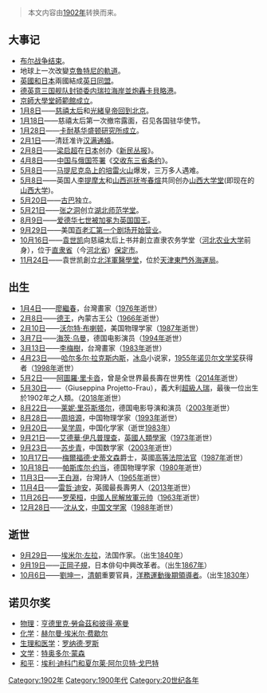 > 本文内容由[1902年](https://zh.wikipedia.org/wiki/1902年)转换而来。


## 大事记

  - [布尔战争结束](https://zh.wikipedia.org/wiki/布尔战争 "wikilink")。
  - 地球上一次改變[克魯特尼的軌道](../Page/小行星3753.md "wikilink")。
  - [英國和](https://zh.wikipedia.org/wiki/英國 "wikilink")[日本](../Page/日本.md "wikilink")兩國結成[英日同盟](../Page/英日同盟.md "wikilink")。
  - [德](https://zh.wikipedia.org/wiki/德國 "wikilink")[英](https://zh.wikipedia.org/wiki/英國 "wikilink")[意三国舰队封锁](../Page/意大利.md "wikilink")[委内瑞拉海岸並炮轟](https://zh.wikipedia.org/wiki/委内瑞拉 "wikilink")[卡貝略港](https://zh.wikipedia.org/wiki/卡貝略港 "wikilink")。
  - [京師大學堂師範館成立](https://zh.wikipedia.org/wiki/京師大學堂 "wikilink")。
  - [1月8日](../Page/1月8日.md "wikilink")——[慈禧太后](../Page/慈禧太后.md "wikilink")和[光緒皇帝回到](https://zh.wikipedia.org/wiki/光緒皇帝 "wikilink")[北京](https://zh.wikipedia.org/wiki/北京 "wikilink")。
  - [1月18日](../Page/1月18日.md "wikilink")——慈禧太后第一次撤帘露面，召见各国驻华使节。
  - [1月28日](../Page/1月28日.md "wikilink")——[卡耐基华盛顿研究所成立](https://zh.wikipedia.org/wiki/卡耐基华盛顿研究所 "wikilink")。
  - [2月1日](../Page/2月1日.md "wikilink")——清廷准许[汉](../Page/汉族.md "wikilink")[满通婚](../Page/满族.md "wikilink")。
  - [2月8日](../Page/2月8日.md "wikilink")——[梁启超](../Page/梁启超.md "wikilink")在[日本](../Page/日本.md "wikilink")创办《[新民丛报](../Page/新民丛报.md "wikilink")》。
  - [4月8日](../Page/4月8日.md "wikilink")——[中国与](https://zh.wikipedia.org/wiki/中国 "wikilink")[俄国签署](../Page/俄罗斯帝国.md "wikilink")《[交收东三省条约](https://zh.wikipedia.org/wiki/交收东三省条约 "wikilink")》。
  - [5月8日](../Page/5月8日.md "wikilink")——[马提尼克岛上的](../Page/馬提尼克.md "wikilink")[培雷火山](../Page/培雷火山.md "wikilink")爆发，三万多人遇难。
  - [5月8日](../Page/5月8日.md "wikilink")——英国人[李提摩太](../Page/李提摩太.md "wikilink")和[山西巡抚](../Page/山西省.md "wikilink")[岑春煊](../Page/岑春煊.md "wikilink")共同创办[山西大学堂](https://zh.wikipedia.org/wiki/山西大学堂 "wikilink")(即现在的[山西大学](../Page/山西大学.md "wikilink"))。
  - [5月20日](../Page/5月20日.md "wikilink")——[古巴](../Page/古巴.md "wikilink")独立。
  - [5月21日](../Page/5月21日.md "wikilink")——[张之洞](../Page/张之洞.md "wikilink")创立[湖北师范学堂](https://zh.wikipedia.org/wiki/湖北师范学堂 "wikilink")。
  - [8月9日](../Page/8月9日.md "wikilink")——[爱德华七世被加冕为英国国王](https://zh.wikipedia.org/wiki/爱德华七世_\(英国\) "wikilink")。
  - [9月29日](../Page/9月29日.md "wikilink")——美国[百老汇第一个剧场开始营业](../Page/百老匯.md "wikilink")。
  - [10月16日](../Page/10月16日.md "wikilink")——[袁世凯](../Page/袁世凯.md "wikilink")向慈禧太后上书并創立直隶农务学堂（[河北农业大学](../Page/河北农业大学.md "wikilink")前身），位于[直隶省](../Page/直隶省.md "wikilink")（今[河北省](../Page/河北省.md "wikilink")）[保定市](../Page/保定市.md "wikilink")。
  - [11月24日](../Page/11月24日.md "wikilink")——袁世凯創立[北洋軍醫學堂](https://zh.wikipedia.org/wiki/北洋軍醫學堂 "wikilink")，位於[天津東門外海運局](../Page/天津市.md "wikilink")。

## 出生

  - [1月4日](../Page/1月4日.md "wikilink")——[廖繼春](../Page/廖繼春.md "wikilink")，台灣畫家（[1976年](../Page/1976年.md "wikilink")逝世）
  - [2月8日](../Page/2月8日.md "wikilink")——[德王](https://zh.wikipedia.org/wiki/德王 "wikilink")，內蒙古王公（[1966年](../Page/1966年.md "wikilink")逝世）
  - [2月10日](../Page/2月10日.md "wikilink")——[沃尔特·布喇顿](https://zh.wikipedia.org/wiki/沃尔特·布喇顿 "wikilink")，美国物理学家（[1987年](../Page/1987年.md "wikilink")逝世）
  - [3月7日](../Page/3月7日.md "wikilink")——[海茨·乌曼](https://zh.wikipedia.org/wiki/海茨·乌曼 "wikilink")，德国电影演员（[1994年](../Page/1994年.md "wikilink")逝世）
  - [3月13日](../Page/3月13日.md "wikilink")——[李梅樹](../Page/李梅樹.md "wikilink")，台灣畫家（[1983年](../Page/1983年.md "wikilink")逝世）
  - [4月23日](../Page/4月23日.md "wikilink")——[哈尔多尔·拉克斯内斯](../Page/哈尔多尔·拉克斯内斯.md "wikilink")，[冰岛](../Page/冰岛.md "wikilink")小说家，[1955年](../Page/1955年.md "wikilink")[诺贝尔文学奖](../Page/诺贝尔文学奖.md "wikilink")获得者（[1998年](../Page/1998年.md "wikilink")逝世）
  - [5月2日](../Page/5月2日.md "wikilink")——[阿圖羅·里卡沓](../Page/阿圖羅·里卡沓.md "wikilink")，曾是全世界最長壽在世男性（[2014年](../Page/2014年.md "wikilink")逝世）
  - [5月30日](../Page/5月30日.md "wikilink")——（Giuseppina Projetto-Frau），義大利[超級人瑞](../Page/超級人瑞.md "wikilink")，最後一位出生於1902年之人類。（[2018年](../Page/2018年.md "wikilink")逝世）
  - [8月22日](../Page/8月22日.md "wikilink")——[莱妮·里芬斯塔尔](https://zh.wikipedia.org/wiki/莱妮·里芬斯塔尔 "wikilink")，德国电影导演和演员（[2003年](../Page/2003年.md "wikilink")逝世）
  - [8月28日](../Page/8月28日.md "wikilink")——[周培源](../Page/周培源.md "wikilink")，中国物理学家（[1993年](../Page/1993年.md "wikilink")逝世）
  - [9月20日](../Page/9月20日.md "wikilink")——[吴学周](../Page/吴学周.md "wikilink")，中国化学家（逝世[1983年](../Page/1983年.md "wikilink")）
  - [9月21日](../Page/9月21日.md "wikilink")——[艾德華·伊凡普理查](https://zh.wikipedia.org/wiki/艾德華·伊凡-普理查 "wikilink")，[英國](https://zh.wikipedia.org/wiki/英国 "wikilink")[人類學家](https://zh.wikipedia.org/wiki/人类学家 "wikilink")（[1973年](../Page/1973年.md "wikilink")逝世）
  - [9月23日](../Page/9月23日.md "wikilink")——[苏步青](../Page/苏步青.md "wikilink")，中国数学家（[2003年](../Page/2003年.md "wikilink")逝世）
  - [10月17日](../Page/10月17日.md "wikilink")——[梅爾福德·史蒂文森](../Page/梅爾福德·史蒂文森.md "wikilink")爵士，英國[高等法院法官](../Page/英格蘭及威爾斯高等法院.md "wikilink")（[1987年](../Page/1987年.md "wikilink")逝世）
  - [10月18日](../Page/10月18日.md "wikilink")——[帕斯库尔·约当](https://zh.wikipedia.org/wiki/帕斯库尔·约当 "wikilink")，德国物理学家（[1980年](../Page/1980年.md "wikilink")逝世）
  - [11月3日](../Page/11月3日.md "wikilink")——[王白淵](../Page/王白淵.md "wikilink")，台灣詩人（[1965年](../Page/1965年.md "wikilink")逝世）
  - [11月4日](../Page/11月4日.md "wikilink")——[雷哲·迪安](https://zh.wikipedia.org/wiki/雷哲·迪安 "wikilink")，英國最長壽男人（[2013年](../Page/2013年.md "wikilink")逝世）
  - [11月26日](../Page/11月26日.md "wikilink")——[罗荣桓](../Page/罗荣桓.md "wikilink")，[中國人民解放軍元帅](../Page/中国人民解放军.md "wikilink")（[1963年](../Page/1963年.md "wikilink")逝世）
  - [12月28日](../Page/12月28日.md "wikilink")——[沈从文](../Page/沈从文.md "wikilink")，[中国文学家](https://zh.wikipedia.org/wiki/中国 "wikilink")（[1988年](../Page/1988年.md "wikilink")逝世）

## 逝世

  - [9月29日](../Page/9月29日.md "wikilink")——[埃米尔·左拉](../Page/埃米尔·左拉.md "wikilink")，法国作家。（出生[1840年](../Page/1840年.md "wikilink")）
  - [9月19日](../Page/9月19日.md "wikilink")——[正岡子規](https://zh.wikipedia.org/wiki/正岡子規 "wikilink")，日本俳句中興改革者。（出生[1867年](../Page/1867年.md "wikilink")）
  - [10月6日](../Page/10月6日.md "wikilink")——[劉坤一](../Page/劉坤一.md "wikilink")，[清朝](../Page/清朝.md "wikilink")重要官員，[洋務運動後期領導者](https://zh.wikipedia.org/wiki/洋務運動 "wikilink")。（出生[1830年](https://zh.wikipedia.org/wiki/1830年 "wikilink")）

## 诺贝尔奖

  - [物理](../Page/诺贝尔物理学奖.md "wikilink")：[亨德里克·勞侖茲和](https://zh.wikipedia.org/wiki/亨德里克·勞侖茲 "wikilink")[彼得·塞曼](../Page/彼得·塞曼.md "wikilink")
  - [化学](../Page/诺贝尔化学奖.md "wikilink")：[赫尔曼·埃米尔·费歇尔](../Page/赫尔曼·埃米尔·费歇尔.md "wikilink")
  - [生理和医学](../Page/诺贝尔生理学或医学奖.md "wikilink")：[罗纳德·罗斯](../Page/罗纳德·罗斯.md "wikilink")
  - [文学](../Page/诺贝尔文学奖.md "wikilink")：[特奥多尔·蒙森](../Page/特奥多尔·蒙森.md "wikilink")
  - [和平](../Page/诺贝尔和平奖.md "wikilink")：[埃利·迪科门和](https://zh.wikipedia.org/wiki/埃利·迪科门 "wikilink")[夏尔莱·阿尔贝特·戈巴特](https://zh.wikipedia.org/wiki/夏尔莱·阿尔贝特·戈巴特 "wikilink")

[Category:1902年](https://zh.wikipedia.org/wiki/Category:1902年 "wikilink") [Category:1900年代](https://zh.wikipedia.org/wiki/Category:1900年代 "wikilink") [Category:20世纪各年](https://zh.wikipedia.org/wiki/Category:20世纪各年 "wikilink")
